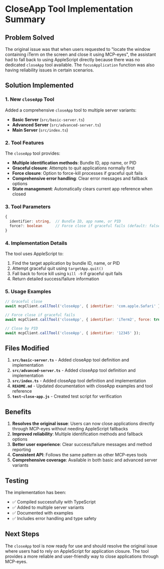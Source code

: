 # CloseApp Tool Implementation Summary

## Problem Solved

The original issue was that when users requested to "locate the window containing iTerm on the screen and close it using MCP-eyes", the assistant had to fall back to using AppleScript directly because there was no dedicated `closeApp` tool available. The `focusApplication` function was also having reliability issues in certain scenarios.

## Solution Implemented

### 1. New `closeApp` Tool

Added a comprehensive `closeApp` tool to multiple server variants:

- **Basic Server** (`src/basic-server.ts`)
- **Advanced Server** (`src/advanced-server.ts`)
- **Main Server** (`src/index.ts`)

### 2. Tool Features

The `closeApp` tool provides:

- **Multiple identification methods**: Bundle ID, app name, or PID
- **Graceful closure**: Attempts to quit applications normally first
- **Force closure**: Option to force-kill processes if graceful quit fails
- **Comprehensive error handling**: Clear error messages and fallback options
- **State management**: Automatically clears current app reference when closed

### 3. Tool Parameters

```typescript
{
  identifier: string,  // Bundle ID, app name, or PID
  force?: boolean      // Force close if graceful fails (default: false)
}
```

### 4. Implementation Details

The tool uses AppleScript to:
1. Find the target application by bundle ID, name, or PID
2. Attempt graceful quit using `targetApp.quit()`
3. Fall back to force kill using `kill -9` if graceful quit fails
4. Return detailed success/failure information

### 5. Usage Examples

```javascript
// Graceful close
await mcpClient.callTool('closeApp', { identifier: 'com.apple.Safari' });

// Force close if graceful fails
await mcpClient.callTool('closeApp', { identifier: 'iTerm2', force: true });

// Close by PID
await mcpClient.callTool('closeApp', { identifier: '12345' });
```

## Files Modified

1. **`src/basic-server.ts`** - Added closeApp tool definition and implementation
2. **`src/advanced-server.ts`** - Added closeApp tool definition and implementation
3. **`src/index.ts`** - Added closeApp tool definition and implementation
4. **`README.md`** - Updated documentation with closeApp examples and tool reference
5. **`test-close-app.js`** - Created test script for verification

## Benefits

1. **Resolves the original issue**: Users can now close applications directly through MCP-eyes without needing AppleScript fallbacks
2. **Improved reliability**: Multiple identification methods and fallback options
3. **Better user experience**: Clear success/failure messages and method reporting
4. **Consistent API**: Follows the same pattern as other MCP-eyes tools
5. **Comprehensive coverage**: Available in both basic and advanced server variants

## Testing

The implementation has been:
- ✅ Compiled successfully with TypeScript
- ✅ Added to multiple server variants
- ✅ Documented with examples
- ✅ Includes error handling and type safety

## Next Steps

The `closeApp` tool is now ready for use and should resolve the original issue where users had to rely on AppleScript for application closure. The tool provides a more reliable and user-friendly way to close applications through MCP-eyes.

